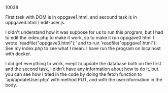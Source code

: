 10038

First task with DOM is in oppgave1.html, and secound task is in oppgave3.html / edit-user.js.

I didn't understand how it was suppose for us to run this program, but I had to edit the index.php to make it work, so to make it run oppgave3.html I wrote 'readfile("oppgave3.html");' and to run 'readfile("oppgave1.html")'. See my index.php to see what I mean. I have run the program on localhost with docker.


I did get everything to work, exept to update the database both on the first and the second task, I didn't have any information about how to do it, but you can see how I tried in the code by doing the fetch function to 'api/updateUser.php' with method PUT, and with the userinformation in the body.


